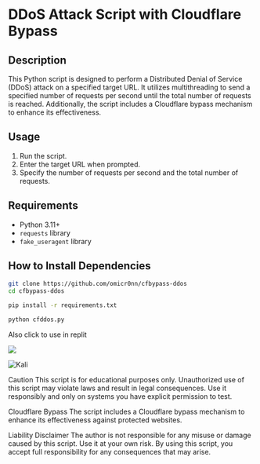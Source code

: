 # DDoS Attack Script with Cloudflare Bypass

## Description

This Python script is designed to perform a Distributed Denial of Service (DDoS) attack on a specified target URL. It utilizes multithreading to send a specified number of requests per second until the total number of requests is reached. Additionally, the script includes a Cloudflare bypass mechanism to enhance its effectiveness.

## Usage

1. Run the script.
2. Enter the target URL when prompted.
3. Specify the number of requests per second and the total number of requests.

## Requirements

- Python 3.11+
- `requests` library
- `fake_useragent` library

## How to Install Dependencies

```bash
git clone https://github.com/omicr0nn/cfbypass-ddos
cd cfbypass-ddos
```
```bash
pip install -r requirements.txt
```
```bash
python cfddos.py
```

Also click to use in replit
<p align="left"><a href="https://replit.com/@omicr0n/cfbypass-ddos"><img src="https://skillicons.dev/icons?i=replit"></a></p>

![Kali](https://github.com/omicr0nn/cfbypass-for-ddos/blob/main/cfddos.png)

Caution
This script is for educational purposes only. Unauthorized use of this script may violate laws and result in legal consequences. Use it responsibly and only on systems you have explicit permission to test.

Cloudflare Bypass
The script includes a Cloudflare bypass mechanism to enhance its effectiveness against protected websites.

Liability Disclaimer
The author is not responsible for any misuse or damage caused by this script. Use it at your own risk. By using this script, you accept full responsibility for any consequences that may arise.
